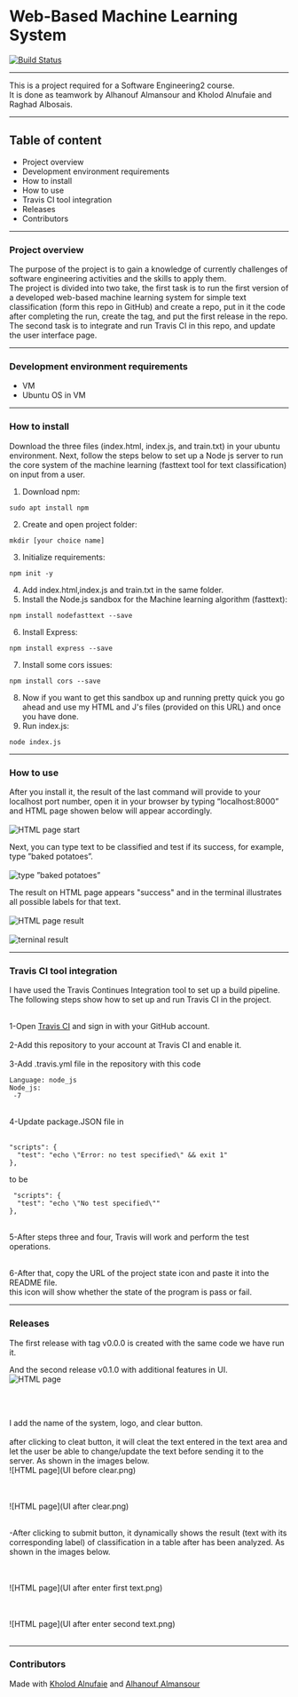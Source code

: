 # Web-Based Machine Learning System

[![Build Status](https://app.travis-ci.com/RaghadKhaled/Workshop2.svg?branch=master)](https://app.travis-ci.com/RaghadKhaled/Workshop2)

---

This is a project required for a Software Engineering2 course.<br>
It is done as teamwork by Alhanouf Almansour and Kholod Alnufaie and Raghad Albosais.

---
## Table of content
- Project overview
- Development environment requirements
- How to install
- How to use
- Travis CI tool integration 
- Releases
- Contributors 
---

### Project overview
The purpose of the project is to gain a knowledge of currently challenges of software engineering activities and the skills to apply them.  <br>
The project is divided into two take, the first task is to run the first version of a developed web-based machine learning system for simple text classification (form this repo in GitHub) and create a repo, put in it the code after completing the run, create the tag, and put the first release in the repo.<br>
The second task is to integrate and run Travis CI in this repo, and update the user interface page. 

---

### Development environment requirements
- VM 
- Ubuntu OS in VM

---

### How to install

Download the three files (index.html, index.js, and train.txt) in your ubuntu environment.
Next, follow the steps below to set up a Node js server to run the core system of the machine learning (fasttext tool for text classification) on input from a user.
1. Download npm: 
```
sudo apt install npm 
```
2. Create and open project folder:
```
mkdir [your choice name] 
```
3. Initialize requirements: 
```
npm init -y 
```
4. Add index.html,index.js and train.txt in the same folder.
5. Install the Node.js sandbox for the Machine learning algorithm (fasttext): 
```
npm install nodefasttext --save 
```
6. Install Express: 
```
npm install express --save 
```
7. Install some cors issues: 
```
npm install cors --save 
```
8. Now if you want to get this sandbox up and running pretty quick you go ahead and use my HTML and J's files (provided on this URL) and once you have done. 
9. Run index.js: 
```
node index.js
```
---

### How to use
After you install it, the result of the last command will provide to your localhost port number, open it in your browser by typing “localhost:8000” and HTML page showen below will appear accordingly.<br><br>
![HTML page start](Picture1.jpg)

Next, you can type text to be classified and test if its success, for example, type ”baked potatoes”. <br><br>
![type ”baked potatoes”](Picture2.png)

The result on HTML page appears "success" and in the terminal illustrates all possible labels for that text.<br><br>
![HTML page result](Picture3.png)<br><br>
![terninal result](Picture4.png)

---

### Travis CI tool integration 


I have used the Travis Continues Integration tool to set up a build pipeline.
The following steps show how to set up and run Travis CI in the project.<br><br>

1-Open  [Travis CI](https://www.travis-ci.com/) and sign in with your GitHub account.<br><br>
2-Add this repository to your account at Travis CI and enable it.<br><br>
3-Add .travis.yml file in the repository with this code<br>

```
Language: node_js
Node_js: 
 -7
```
<br>
4-Update package.JSON file in <br><br>

```
"scripts": {
  "test": "echo \"Error: no test specified\" && exit 1"
}, 
```
to be <br>
```
 "scripts": {
  "test": "echo \"No test specified\""
}, 
```
<br>
5-After steps three and four, Travis will work and perform the test operations.<br><br>

6-After that, copy the URL of the project state icon and paste it into the README file.<br>
this icon will show whether the state of the program is pass or fail.

---

### Releases
The first release with tag v0.0.0 is created with the same code we have run it.<br> 

And the second release v0.1.0 with additional features in UI.<br>
![HTML page](UI.png)

<br><br>


I add the name of the system, logo, and clear button.<br><br>
after clicking to cleat button, it will cleat the text entered in the text area and let the user be able to change/update the text before sending it to the server. As shown in the images below.<br>
![HTML page](UI before clear.png)

<br><br>
![HTML page](UI after clear.png)<br><br>

-After clicking to submit button, it dynamically shows the result (text with its corresponding label) of classification in a table after has been analyzed. As shown in the images below.

<br><br>
![HTML page](UI after enter first text.png)

<br><br>
![HTML page](UI after enter second text.png)<br><br>


---

### Contributors 

Made with [Kholod Alnufaie](https://github.com/hkh7897) and [Alhanouf Almansour](https://github.com/AlhanoufAlmans)
